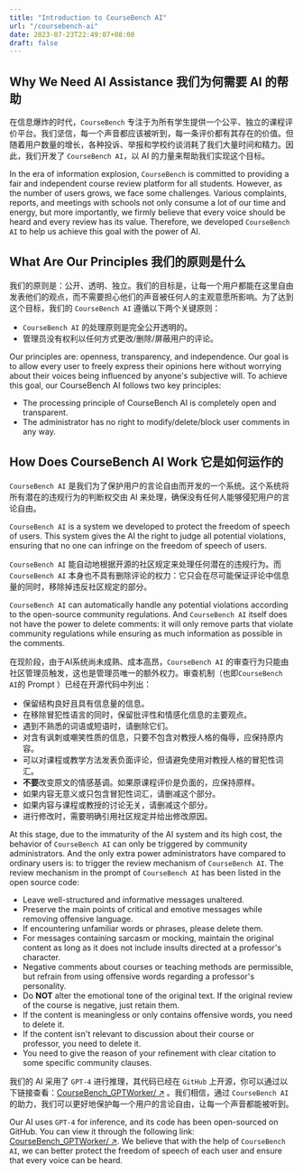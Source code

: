 ```yaml
---
title: "Introduction to CourseBench AI"
url: "/coursebench-ai"
date: 2023-07-23T22:49:07+08:00
draft: false
---
```

## Why We Need AI Assistance 我们为何需要 AI 的帮助

在信息爆炸的时代，``CourseBench`` 专注于为所有学生提供一个公平、独立的课程评价平台。我们坚信，每一个声音都应该被听到，每一条评价都有其存在的价值。但随着用户数量的增长，各种投诉、举报和学校约谈消耗了我们大量时间和精力。因此，我们开发了 ``CourseBench AI``，以 AI 的力量来帮助我们实现这个目标。

In the era of information explosion, ``CourseBench`` is committed to providing a fair and independent course review platform for all students. However, as the number of users grows, we face some challenges. Various complaints, reports, and meetings with schools not only consume a lot of our time and energy, but more importantly, we firmly believe that every voice should be heard and every review has its value. Therefore, we developed ``CourseBench AI`` to help us achieve this goal with the power of AI.

## What Are Our Principles 我们的原则是什么 

我们的原则是：公开、透明、独立。我们的目标是，让每一个用户都能在这里自由发表他们的观点，而不需要担心他们的声音被任何人的主观意愿所影响。为了达到这个目标，我们的 ``CourseBench AI`` 遵循以下两个关键原则：

* ``CourseBench AI`` 的处理原则是完全公开透明的。
* 管理员没有权利以任何方式更改/删除/屏蔽用户的评论。

Our principles are: openness, transparency, and independence. Our goal is to allow every user to freely express their opinions here without worrying about their voices being influenced by anyone's subjective will. To achieve this goal, our CourseBench AI follows two key principles:

* The processing principle of CourseBench AI is completely open and transparent.
* The administrator has no right to modify/delete/block user comments in any way.

## How Does CourseBench AI Work 它是如何运作的

``CourseBench AI`` 是我们为了保护用户的言论自由而开发的一个系统。这个系统将所有潜在的违规行为的判断权交由 AI 来处理，确保没有任何人能够侵犯用户的言论自由。

``CourseBench AI`` is a system we developed to protect the freedom of speech of users. This system gives the AI the right to judge all potential violations, ensuring that no one can infringe on the freedom of speech of users. 

``CourseBench AI`` 能自动地根据开源的社区规定来处理任何潜在的违规行为。而 ``CourseBench AI`` 本身也不具有删除评论的权力：它只会在尽可能保证评论中信息量的同时，移除掉违反社区规定的部分。

``CourseBench AI`` can automatically handle any potential violations according to the open-source community regulations. And ``CourseBench AI`` itself does not have the power to delete comments: it will only remove parts that violate community regulations while ensuring as much information as possible in the comments.

在现阶段，由于AI系统尚未成熟、成本高昂，``CourseBench AI`` 的审查行为只能由社区管理员触发，这也是管理员唯一的额外权力。审查机制（也即``CourseBench AI``的 Prompt ）已经在开源代码中列出：

- 保留结构良好且具有信息量的信息。
- 在移除冒犯性语言的同时，保留批评性和情感化信息的主要观点。
- 遇到不熟悉的词语或短语时，请删除它们。
- 对含有讽刺或嘲笑性质的信息，只要不包含对教授人格的侮辱，应保持原内容。
- 可以对课程或教学方法发表负面评论，但请避免使用对教授人格的冒犯性词汇。
- **不要**改变原文的情感基调。如果原课程评价是负面的，应保持原样。
- 如果内容无意义或只包含冒犯性词汇，请删减这个部分。
- 如果内容与课程或教授的讨论无关，请删减这个部分。
- 进行修改时，需要明确引用社区规定并给出修改原因。

At this stage, due to the immaturity of the AI system and its high cost, the behavior of ``CourseBench AI`` can only be triggered by community administrators. And the only extra power administrators have compared to ordinary users is: to trigger the review mechanism of ``CourseBench AI``. The review mechanism in the prompt of ``CourseBench AI`` has been listed in the open source code:

- Leave well-structured and informative messages unaltered.
- Preserve the main points of critical and emotive messages while removing offensive language.
- If encountering unfamiliar words or phrases, please delete them.
- For messages containing sarcasm or mocking, maintain the original content as long as it does not include insults directed at a professor's character.
- Negative comments about courses or teaching methods are permissible, but refrain from using offensive words regarding a professor's personality.
- Do **NOT** alter the emotional tone of the original text. If the original review of the course is negative, just retain them.
- If the content is meaningless or only contains offensive words, you need to delete it.
- If the content isn't relevant to discussion about their course or professor, you need to delete it.
- You need to give the reason of your refinement with clear citation to some specific community clauses.

我们的 AI 采用了 ``GPT-4`` 进行推理，其代码已经在 ``GitHub`` 上开源，你可以通过以下链接查看：[CourseBench_GPTWorker/ ↗](https://github.com/Clarivy/CourseBench_GPTWorker/) 。我们相信，通过 ``CourseBench AI`` 的助力，我们可以更好地保护每一个用户的言论自由，让每一个声音都能被听到。

Our AI uses ``GPT-4`` for inference, and its code has been open-sourced on GitHub. You can view it through the following link: [CourseBench_GPTWorker/ ↗](https://github.com/Clarivy/CourseBench_GPTWorker/). We believe that with the help of ``CourseBench AI``, we can better protect the freedom of speech of each user and ensure that every voice can be heard.

